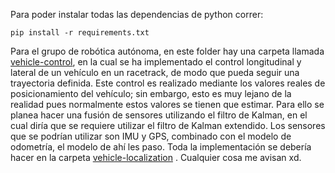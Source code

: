 Para poder instalar todas las dependencias de python correr:

```
pip install -r requirements.txt
```

Para el grupo de robótica autónoma, en este folder hay una carpeta llamada [vehicle-control](./vehicle-control/), en la cual se ha implementado el control longitudinal y lateral de un vehículo en un racetrack, de modo que pueda seguir una trayectoria definida. Este control es realizado mediante los valores reales de posicionamiento del vehículo; sin embargo, esto es muy lejano de la realidad pues normalmente estos valores se tienen que estimar. Para ello se planea hacer una fusión de sensores utilizando el filtro de Kalman, en el cual diría que se requiere utilizar el filtro de Kalman extendido. Los sensores que se podrían utilizar son IMU y GPS, combinado con el modelo de odometría, el modelo de ahí les paso. Toda la implementación se debería hacer en la carpeta [vehicle-localization](./vehicle-localization/) . Cualquier cosa me avisan xd.
